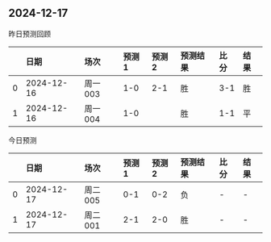

 ## 2024-12-17

昨日预测回顾

|    | 日期       | 场次    | 预测1   | 预测2   | 预测结果   | 比分   | 结果   |
|---:|:-----------|:--------|:--------|:--------|:-----------|:-------|:-------|
|  0 | 2024-12-16 | 周一003 | 1-0     | 2-1     | 胜         | 3-1    | 胜     |
|  1 | 2024-12-16 | 周一004 | 1-0     |         | 胜         | 1-1    | 平     |

今日预测

|    | 日期       | 场次    | 预测1   | 预测2   | 预测结果   | 比分   | 结果   |
|---:|:-----------|:--------|:--------|:--------|:-----------|:-------|:-------|
|  0 | 2024-12-17 | 周二005 | 0-1     | 0-2     | 负         | -      | -      |
|  1 | 2024-12-17 | 周二001 | 2-1     | 2-0     | 胜         | -      | -      |